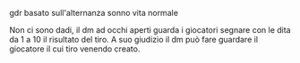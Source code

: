 ---
---


gdr basato sull'alternanza sonno vita normale


Non ci sono dadi, il dm ad occhi aperti guarda i giocatori segnare con le dita da 1 a 10 il risultato del tiro. A suo giudizio il dm può fare guardare il giocatore il cui tiro venendo creato.


